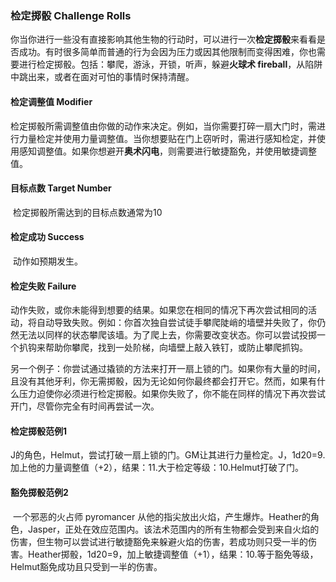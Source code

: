 ### 检定掷骰	Challenge Rolls

​		你当你进行一些没有直接影响其他生物的行动时，可以进行一次**检定掷骰**来看看是否成功。有时很多简单而普通的行为会因为压力或因其他限制而变得困难，你也需要进行检定掷骰。包括：攀爬，游泳，开锁，听声，躲避**火球术 fireball**，从陷阱中跳出来，或者在面对可怕的事情时保持清醒。

#### 检定调整值	**Modifier**

​		检定掷骰所需调整值由你做的动作来决定。例如，当你需要打碎一扇大门时，需进行力量检定并使用力量调整值。当你想要贴在门上窃听时，需进行感知检定，并使用感知调整值。如果你想避开**奥术闪电**，则需要进行敏捷豁免，并使用敏捷调整值。

#### 目标点数	**Target Number**

​		检定掷骰所需达到的目标点数通常为10

#### 检定成功	**Success**

​		动作如预期发生。

#### 检定失败	**Failure**

​		动作失败，或你未能得到想要的结果。如果您在相同的情况下再次尝试相同的活动，将自动导致失败。例如：你首次独自尝试徒手攀爬陡峭的墙壁并失败了，你仍然无法以同样的状态攀爬该墙。为了爬上去，你需要改变状态。你可以尝试投掷一个扒钩来帮助你攀爬，找到一处阶梯，向墙壁上敲入铁钉，或防止攀爬抓钩。

​		另一个例子：你尝试通过撬锁的方法来打开一扇上锁的门。如果你有大量的时间，且没有其他牙利，你无需掷骰，因为无论如何你最终都会打开它。然而，如果有什么压力迫使你必须进行检定掷骰。如果你失败了，你不能在同样的情况下再次尝试开门，尽管你完全有时间再尝试一次。

#### 检定掷骰范例1

​		J的角色，Helmut，尝试打破一扇上锁的门。GM让其进行力量检定。J，1d20=9.加上他的力量调整值（+2），结果：11.大于检定等级：10.Helmut打破了门。

#### 豁免掷骰范例2

​		一个邪恶的火占师 pyromancer 从他的指尖放出火焰，产生爆炸。Heather的角色，Jasper，正处在效应范围内。该法术范围内的所有生物都会受到来自火焰的伤害，但生物可以尝试进行敏捷豁免来躲避火焰的伤害，若成功则只受一半的伤害。Heather掷骰，1d20=9，加上敏捷调整值（+1），结果：10.等于豁免等级，Helmut豁免成功且只受到一半的伤害。